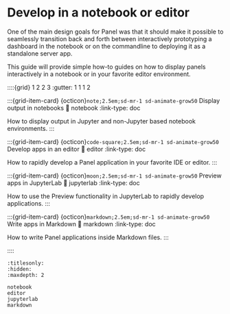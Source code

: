 # Develop in a notebook or editor

One of the main design goals for Panel was that it should make it possible to seamlessly transition back and forth between interactively prototyping a dashboard in the notebook or on the commandline to deploying it as a standalone server app.

This guide will provide simple how-to guides on how to display panels interactively in a notebook or in your favorite editor environment.

::::{grid} 1 2 2 3
:gutter: 1 1 1 2

:::{grid-item-card} {octicon}`note;2.5em;sd-mr-1 sd-animate-grow50` Display output in notebooks
:link: notebook
:link-type: doc

How to display output in Jupyter and non-Jupyter based notebook environments.
:::

:::{grid-item-card} {octicon}`code-square;2.5em;sd-mr-1 sd-animate-grow50` Develop apps in an editor
:link: editor
:link-type: doc

How to rapidly develop a Panel application in your favorite IDE or editor.
:::

:::{grid-item-card} {octicon}`moon;2.5em;sd-mr-1 sd-animate-grow50` Preview apps in JupyterLab
:link: jupyterlab
:link-type: doc

How to use the Preview functionality in JupyterLab to rapidly develop applications.
:::

:::{grid-item-card} {octicon}`markdown;2.5em;sd-mr-1 sd-animate-grow50` Write apps in Markdown
:link: markdown
:link-type: doc

How to write Panel applications inside Markdown files.
:::

::::

```{toctree}
:titlesonly:
:hidden:
:maxdepth: 2

notebook
editor
jupyterlab
markdown
```

